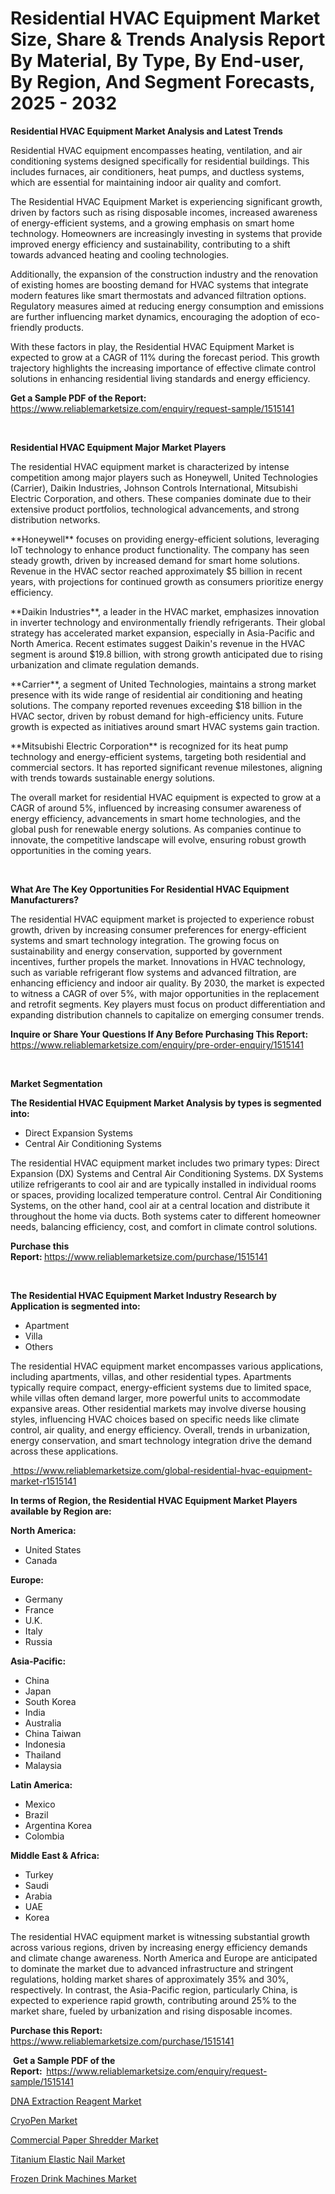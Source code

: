 <p><h1>Residential HVAC Equipment Market Size, Share & Trends Analysis Report By Material, By Type, By End-user, By Region, And Segment Forecasts, 2025 - 2032</h1></p><p><strong>Residential HVAC Equipment Market Analysis and Latest Trends</strong></p>
<p><p>Residential HVAC equipment encompasses heating, ventilation, and air conditioning systems designed specifically for residential buildings. This includes furnaces, air conditioners, heat pumps, and ductless systems, which are essential for maintaining indoor air quality and comfort. </p><p>The Residential HVAC Equipment Market is experiencing significant growth, driven by factors such as rising disposable incomes, increased awareness of energy-efficient systems, and a growing emphasis on smart home technology. Homeowners are increasingly investing in systems that provide improved energy efficiency and sustainability, contributing to a shift towards advanced heating and cooling technologies. </p><p>Additionally, the expansion of the construction industry and the renovation of existing homes are boosting demand for HVAC systems that integrate modern features like smart thermostats and advanced filtration options. Regulatory measures aimed at reducing energy consumption and emissions are further influencing market dynamics, encouraging the adoption of eco-friendly products.</p><p>With these factors in play, the Residential HVAC Equipment Market is expected to grow at a CAGR of 11% during the forecast period. This growth trajectory highlights the increasing importance of effective climate control solutions in enhancing residential living standards and energy efficiency.</p></p>
<p><strong>Get a Sample PDF of the Report:&nbsp;</strong> <a href="https://www.reliablemarketsize.com/enquiry/request-sample/1515141?utm_campaign=3117&utm_medium=2&utm_source=Github&utm_content=ia&utm_term=10042025&utm_id=residential-hvac-equipment">https://www.reliablemarketsize.com/enquiry/request-sample/1515141</a></p>
<p>&nbsp;</p>
<p><strong>Residential HVAC Equipment Major Market Players</strong></p>
<p><p>The residential HVAC equipment market is characterized by intense competition among major players such as Honeywell, United Technologies (Carrier), Daikin Industries, Johnson Controls International, Mitsubishi Electric Corporation, and others. These companies dominate due to their extensive product portfolios, technological advancements, and strong distribution networks.</p><p>**Honeywell** focuses on providing energy-efficient solutions, leveraging IoT technology to enhance product functionality. The company has seen steady growth, driven by increased demand for smart home solutions. Revenue in the HVAC sector reached approximately $5 billion in recent years, with projections for continued growth as consumers prioritize energy efficiency.</p><p>**Daikin Industries**, a leader in the HVAC market, emphasizes innovation in inverter technology and environmentally friendly refrigerants. Their global strategy has accelerated market expansion, especially in Asia-Pacific and North America. Recent estimates suggest Daikin's revenue in the HVAC segment is around $19.8 billion, with strong growth anticipated due to rising urbanization and climate regulation demands.</p><p>**Carrier**, a segment of United Technologies, maintains a strong market presence with its wide range of residential air conditioning and heating solutions. The company reported revenues exceeding $18 billion in the HVAC sector, driven by robust demand for high-efficiency units. Future growth is expected as initiatives around smart HVAC systems gain traction.</p><p>**Mitsubishi Electric Corporation** is recognized for its heat pump technology and energy-efficient systems, targeting both residential and commercial sectors. It has reported significant revenue milestones, aligning with trends towards sustainable energy solutions.</p><p>The overall market for residential HVAC equipment is expected to grow at a CAGR of around 5%, influenced by increasing consumer awareness of energy efficiency, advancements in smart home technologies, and the global push for renewable energy solutions. As companies continue to innovate, the competitive landscape will evolve, ensuring robust growth opportunities in the coming years.</p></p>
<p>&nbsp;</p>
<p><strong>What Are The Key Opportunities For Residential HVAC Equipment Manufacturers?</strong></p>
<p><p>The residential HVAC equipment market is projected to experience robust growth, driven by increasing consumer preferences for energy-efficient systems and smart technology integration. The growing focus on sustainability and energy conservation, supported by government incentives, further propels the market. Innovations in HVAC technology, such as variable refrigerant flow systems and advanced filtration, are enhancing efficiency and indoor air quality. By 2030, the market is expected to witness a CAGR of over 5%, with major opportunities in the replacement and retrofit segments. Key players must focus on product differentiation and expanding distribution channels to capitalize on emerging consumer trends.</p></p>
<p><strong>Inquire or Share Your Questions If Any Before Purchasing This Report:</strong> <a href="https://www.reliablemarketsize.com/enquiry/pre-order-enquiry/1515141?utm_campaign=3117&utm_medium=2&utm_source=Github&utm_content=ia&utm_term=10042025&utm_id=residential-hvac-equipment">https://www.reliablemarketsize.com/enquiry/pre-order-enquiry/1515141</a></p>
<p>&nbsp;</p>
<p><strong>Market Segmentation</strong></p>
<p><strong>The Residential HVAC Equipment Market Analysis by types is segmented into:</strong></p>
<p><ul><li>Direct Expansion Systems</li><li>Central Air Conditioning Systems</li></ul></p>
<p><p>The residential HVAC equipment market includes two primary types: Direct Expansion (DX) Systems and Central Air Conditioning Systems. DX Systems utilize refrigerants to cool air and are typically installed in individual rooms or spaces, providing localized temperature control. Central Air Conditioning Systems, on the other hand, cool air at a central location and distribute it throughout the home via ducts. Both systems cater to different homeowner needs, balancing efficiency, cost, and comfort in climate control solutions.</p></p>
<p><strong>Purchase this Report:&nbsp;</strong><a href="https://www.reliablemarketsize.com/purchase/1515141?utm_campaign=3117&utm_medium=2&utm_source=Github&utm_content=ia&utm_term=10042025&utm_id=residential-hvac-equipment">https://www.reliablemarketsize.com/purchase/1515141</a></p>
<p>&nbsp;</p>
<p><strong>The Residential HVAC Equipment Market Industry Research by Application is segmented into:</strong></p>
<p><ul><li>Apartment</li><li>Villa</li><li>Others</li></ul></p>
<p><p>The residential HVAC equipment market encompasses various applications, including apartments, villas, and other residential types. Apartments typically require compact, energy-efficient systems due to limited space, while villas often demand larger, more powerful units to accommodate expansive areas. Other residential markets may involve diverse housing styles, influencing HVAC choices based on specific needs like climate control, air quality, and energy efficiency. Overall, trends in urbanization, energy conservation, and smart technology integration drive the demand across these applications.</p></p>
<p><a href="https://www.reliablemarketsize.com/global-residential-hvac-equipment-market-r1515141?utm_campaign=3117&utm_medium=2&utm_source=Github&utm_content=ia&utm_term=10042025&utm_id=residential-hvac-equipment">&nbsp;https://www.reliablemarketsize.com/global-residential-hvac-equipment-market-r1515141</a></p>
<p><strong>In terms of Region, the Residential HVAC Equipment Market Players available by Region are:</strong></p>
<p>
    <p> <strong> North America: </strong>
        <ul>
            <li>United States</li>
            <li>Canada</li>
        </ul>
        </p> 
    <p> <strong> Europe: </strong>
        <ul>
            <li>Germany</li>
            <li>France</li>
            <li>U.K.</li>
            <li>Italy</li>
            <li>Russia</li>
        </ul>
        </p> 
    <p> <strong> Asia-Pacific: </strong>
        <ul>
            <li>China</li>
            <li>Japan</li>
            <li>South Korea</li>
            <li>India</li>
            <li>Australia</li>
            <li>China Taiwan</li>
            <li>Indonesia</li>
            <li>Thailand</li>
            <li>Malaysia</li>
        </ul>
        </p> 
    <p> <strong> Latin America: </strong>
        <ul>
            <li>Mexico</li>
            <li>Brazil</li>
            <li>Argentina Korea</li>
            <li>Colombia</li>
        </ul>
        </p> 
    <p> <strong> Middle East & Africa: </strong>
        <ul>
            <li>Turkey</li>
            <li>Saudi</li>
            <li>Arabia</li>
            <li>UAE</li>
            <li>Korea</li>
        </ul>
    </p>
    </p>
<p><p>The residential HVAC equipment market is witnessing substantial growth across various regions, driven by increasing energy efficiency demands and climate change awareness. North America and Europe are anticipated to dominate the market due to advanced infrastructure and stringent regulations, holding market shares of approximately 35% and 30%, respectively. In contrast, the Asia-Pacific region, particularly China, is expected to experience rapid growth, contributing around 25% to the market share, fueled by urbanization and rising disposable incomes.</p></p>
<p><strong>Purchase this Report: </strong><a href="https://www.reliablemarketsize.com/purchase/1515141?utm_campaign=3117&utm_medium=2&utm_source=Github&utm_content=ia&utm_term=10042025&utm_id=residential-hvac-equipment">https://www.reliablemarketsize.com/purchase/1515141</a></p>
<p>&nbsp;<strong>Get a Sample PDF of the Report:&nbsp;&nbsp;</strong><a href="https://www.reliablemarketsize.com/enquiry/request-sample/1515141?utm_campaign=3117&utm_medium=2&utm_source=Github&utm_content=ia&utm_term=10042025&utm_id=residential-hvac-equipment">https://www.reliablemarketsize.com/enquiry/request-sample/1515141</a></p>
<p><strong></strong></p>
<p><p><a href="https://www.linkedin.com/pulse/comprehensive-examination-dna-extraction-reagent-market-3vu9e?utm_campaign=3117&utm_medium=2&utm_source=Github&utm_content=ia&utm_term=10042025&utm_id=residential-hvac-equipment">DNA Extraction Reagent Market</a></p><p><a href="https://www.linkedin.com/pulse/future-trends-global-cryopen-market-insights-analysis-vfwte?utm_campaign=3117&utm_medium=2&utm_source=Github&utm_content=ia&utm_term=10042025&utm_id=residential-hvac-equipment">CryoPen Market</a></p><p><a href="https://github.com/skoppmerlib9/Market-Research-Report-List-1/blob/main/commercial-paper-shredder-market.md?utm_campaign=3117&utm_medium=2&utm_source=Github&utm_content=ia&utm_term=10042025&utm_id=residential-hvac-equipment">Commercial Paper Shredder Market</a></p><p><a href="https://www.linkedin.com/pulse/future-growth-prospects-titanium-elastic-nail-market-size-expected-3erae?utm_campaign=3117&utm_medium=2&utm_source=Github&utm_content=ia&utm_term=10042025&utm_id=residential-hvac-equipment">Titanium Elastic Nail Market</a></p><p><a href="https://github.com/bocksovers0r/Market-Research-Report-List-1/blob/main/frozen-drink-machines-market.md?utm_campaign=3117&utm_medium=2&utm_source=Github&utm_content=ia&utm_term=10042025&utm_id=residential-hvac-equipment">Frozen Drink Machines Market</a></p></p>